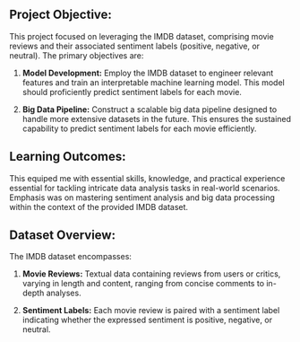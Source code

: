 ## Project Objective:

This project focused on leveraging the IMDB dataset, comprising movie reviews and their associated sentiment labels (positive, negative, or neutral).
The primary objectives are:

1. **Model Development:** Employ the IMDB dataset to engineer relevant features and train an interpretable machine learning model. This model should proficiently predict sentiment labels for each movie.

2. **Big Data Pipeline:** Construct a scalable big data pipeline designed to handle more extensive datasets in the future. This ensures the sustained capability to predict sentiment labels for each movie efficiently.

## Learning Outcomes:

This equiped me with essential skills, knowledge, and practical experience essential for tackling intricate data analysis tasks in real-world scenarios. Emphasis was on mastering sentiment analysis and big data processing within the context of the provided IMDB dataset.

## Dataset Overview:

The IMDB dataset encompasses:

1. **Movie Reviews:** Textual data containing reviews from users or critics, varying in length and content, ranging from concise comments to in-depth analyses.

2. **Sentiment Labels:** Each movie review is paired with a sentiment label indicating whether the expressed sentiment is positive, negative, or neutral.
